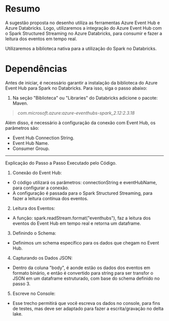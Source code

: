 # Resumo
A sugestão proposta no desenho utiliza as ferramentas Azure Event Hub e Azure Databricks. Logo,
utilizaremos a integração do Azure Event Hub com o Spark Structured Streaming no Azure
Databricks, para consumir e fazer a leitura dos eventos em tempo real.

Utilizaremos a biblioteca nativa para a utilização do Spark no Databricks.

# Dependências
Antes de iniciar, é necessário garantir a instalação da biblioteca do Azure Event Hub para Spark 
no Databricks. Para isso, siga o passo abaixo:

1) Na seção "Biblioteca" ou "Libraries" do Databricks adicione o pacote: Maven.

> *com.microsoft.azure:azure-eventhubs-spark_2.12:2.3.18*

Além disso, é necessário à configuração da conexão com Event Hub, os parâmetros são:
- Event Hub Connection String.
- Event Hub Name.
- Consumer Group.

---

Explicação do Passo a Passo Executado pelo Código.

1) Conexão do Event Hub:
- O código utilizará os parâmetros: connectionString e eventHubName, para configurar a conexão.
- A configuração é passada para o Spark Structured Streaming, para fazer a leitura
contínua dos eventos.

2) Leitura dos Eventos:
- A função: spark.readStream.format("eventhubs"), faz a leitura dos eventos do Event Hub em tempo real e retorna um dataframe.

3) Definindo o Schema:
- Definimos um schema específico para os dados que chegam no Event Hub.

4) Capturando os Dados JSON:
- Dentro da coluna "body", é aonde estão os dados dos eventos em formato binário,
e então é convertido para string para ser transfor o JSON em um dataframe estruturado, com base do schema definido no passo 3.

5) Escreve no Console:
- Esse trecho permitirá que você escreva os dados no console, para fins de testes, mas deve ser adaptado para fazer a escrita/gravação no delta lake.





